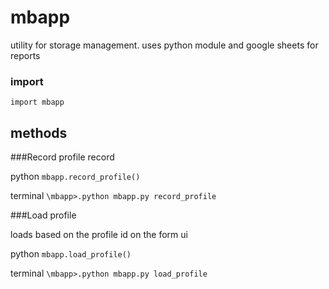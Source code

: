 # mbapp
utility for storage management. uses python module and google sheets for reports

### import

`import mbapp`

## methods

###Record profile record

python
`mbapp.record_profile()`

terminal
`\mbapp>.python mbapp.py record_profile`

###Load profile

loads based on the profile id on the form ui

python
`mbapp.load_profile()`

terminal
`\mbapp>.python mbapp.py load_profile`